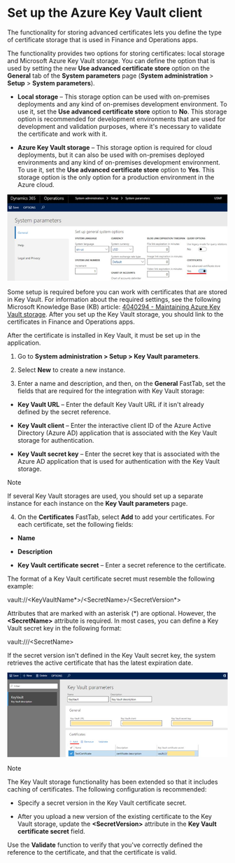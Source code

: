 # Set up the Azure Key Vault client

The functionality for storing advanced certificates lets you define the type of
certificate storage that is used in Finance and Operations apps.

The functionality provides two options for storing certificates: local storage
and Microsoft Azure Key Vault storage. You can define the option that is used by
setting the new **Use advanced certificate store** option on the **General** tab
of the **System parameters** page (**System administration** \> **Setup** \>
**System parameters**).

-   **Local storage** – This storage option can be used with on-premises
    deployments and any kind of on-premises development environment. To use it,
    set the **Use advanced certificate store** option to **No**. This storage
    option is recommended for development environments that are used for
    development and validation purposes, where it's necessary to validate the
    certificate and work with it.

-   **Azure Key Vault storage** – This storage option is required for cloud
    deployments, but it can also be used with on-premises deployed environments
    and any kind of on-premises development environment. To use it, set the
    **Use advanced certificate store** option to **Yes**. This storage option is
    the only option for a production environment in the Azure cloud.

![](media/1_System_parameters.jpg)

Some setup is required before you can work with certificates that are stored in
Key Vault. For information about the required settings, see the following
Microsoft Knowledge Base (KB) article: [4040294 - Maintaining Azure Key Vault
storage](https://support.microsoft.com/en-us/help/4040294/maintaining-azure-key-vault-storage). After you set up the Key Vault storage, you should link to the certificates in Finance and Operations apps.

After the certificate is installed in Key Vault, it must be set up in the application.

1.  Go to **System administration \> Setup \> Key Vault parameters**.

2.  Select **New** to create a new instance.

3.  Enter a name and description, and then, on the **General** FastTab, set the fields that are required for the integration with Key Vault storage:

-   **Key Vault URL** – Enter the default Key Vault URL if it isn't already
    defined by the secret reference.

-   **Key Vault client** – Enter the interactive client ID of the Azure Active
    Directory (Azure AD) application that is associated with the Key Vault
    storage for authentication.

-   **Key Vault secret key** – Enter the secret key that is associated with the
    Azure AD application that is used for authentication with the Key Vault
    storage.

   > [!NOTE]
   > If several Key Vault storages are used, you should set up a separate instance for each instance on the **Key Vault parameters** page.

4.  On the **Certificates** FastTab, select **Add** to add your certificates.
    For each certificate, set the following fields:

-   **Name**

-   **Description**

-   **Key Vault certificate secret** – Enter a secret reference to the
    certificate.

The format of a Key Vault certificate secret must resemble the following example:

vault://\<KeyVaultName\*\>/\<SecretName\>/\<SecretVersion\*\>

Attributes that are marked with an asterisk (\*) are optional. However, the **\<SecretName\>** attribute is required. In most cases, you can define a
Key Vault secret key in the following format:

vault:///\<SecretName\>

If the secret version isn't defined in the Key Vault secret key, the system retrieves the active certificate that has the latest expiration date.

![](media/2_Key_Vault_parameters.jpg)

   > [!NOTE]
   > The Key Vault storage functionality has been extended so that it includes
caching of certificates. The following configuration is recommended:

-   Specify a secret version in the Key Vault certificate secret.

-   After you upload a new version of the existing certificate to the Key Vault
    storage, update the **\<SecretVersion\>** attribute in the **Key Vault
    certificate secret** field.

Use the **Validate** function to verify that you've correctly defined the
reference to the certificate, and that the certificate is valid.
